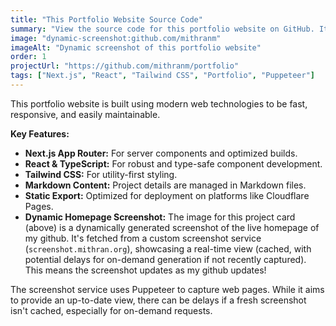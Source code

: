 ```yaml
---
title: "This Portfolio Website Source Code"
summary: "View the source code for this portfolio website on GitHub. It features a dynamic, up-to-date screenshot of the live homepage, generated on-demand."
image: "dynamic-screenshot:github.com/mithranm"
imageAlt: "Dynamic screenshot of this portfolio website"
order: 1
projectUrl: "https://github.com/mithranm/portfolio"
tags: ["Next.js", "React", "Tailwind CSS", "Portfolio", "Puppeteer"]
---
```


This portfolio website is built using modern web technologies to be fast, responsive, and easily maintainable.

**Key Features:**
*   **Next.js App Router:** For server components and optimized builds.
*   **React & TypeScript:** For robust and type-safe component development.
*   **Tailwind CSS:** For utility-first styling.
*   **Markdown Content:** Project details are managed in Markdown files.
*   **Static Export:** Optimized for deployment on platforms like Cloudflare Pages.
*   **Dynamic Homepage Screenshot:** The image for this project card (above) is a dynamically generated screenshot of the live homepage of my github. It's fetched from a custom screenshot service (`screenshot.mithran.org`), showcasing a real-time view (cached, with potential delays for on-demand generation if not recently captured). This means the screenshot updates as my github updates!

The screenshot service uses Puppeteer to capture web pages. While it aims to provide an up-to-date view, there can be delays if a fresh screenshot isn't cached, especially for on-demand requests.